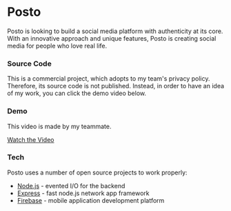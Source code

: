 # Posto
Posto is looking to build a social media platform with authenticity at its core. With an innovative approach and unique features, Posto is creating social media for people who love real life.

### Source Code
This is a commercial project, which adopts to my team's privacy policy. Therefore, its source code is not published. Instead, in order to have an idea of my work, you can click the demo video below.

### Demo
This video is made by my teammate.

[Watch the Video](https://youtu.be/GiEf_VRIOiw)

### Tech
Posto uses a number of open source projects to work properly:
- [Node.js](https://nodejs.org/en/) - evented I/O for the backend
- [Express](https://expressjs.com) - fast node.js network app framework
- [Firebase](https://firebase.google.com) - mobile application development platform



